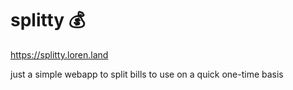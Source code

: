 # splitty 💰

https://splitty.loren.land

just a simple webapp to split bills to use on a quick one-time basis
